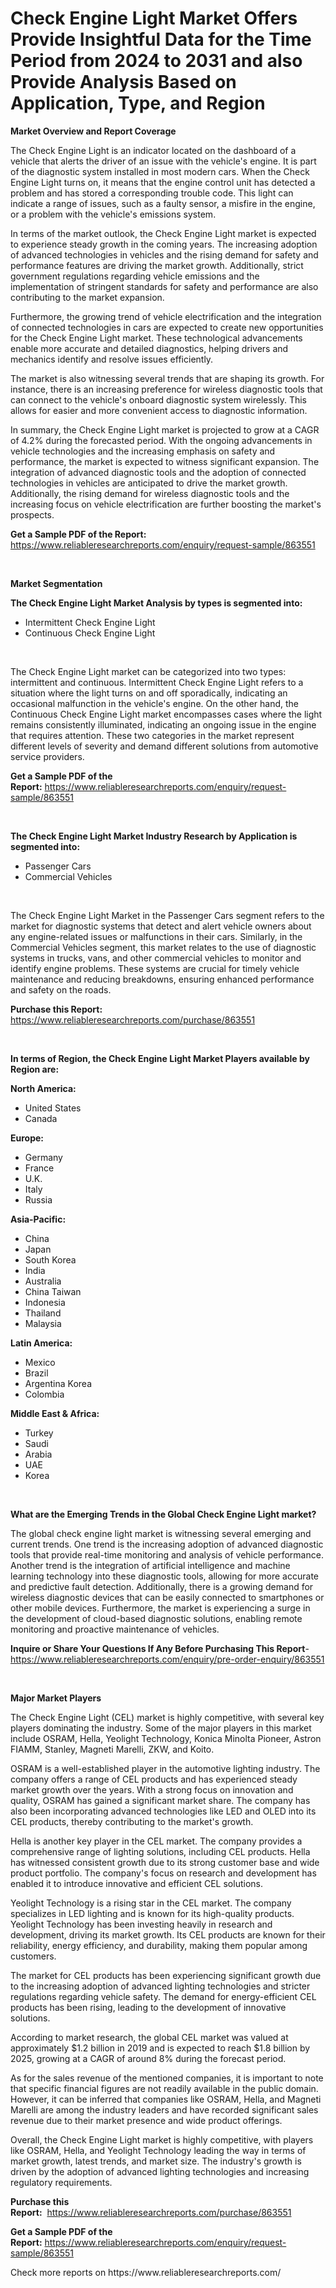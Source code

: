 <p><h1>Check Engine Light Market Offers Provide Insightful Data for the Time Period from 2024 to 2031 and also Provide Analysis Based on Application, Type, and Region</h1></p><p><strong>Market Overview and Report Coverage</strong></p>
<p><p>The Check Engine Light is an indicator located on the dashboard of a vehicle that alerts the driver of an issue with the vehicle's engine. It is part of the diagnostic system installed in most modern cars. When the Check Engine Light turns on, it means that the engine control unit has detected a problem and has stored a corresponding trouble code. This light can indicate a range of issues, such as a faulty sensor, a misfire in the engine, or a problem with the vehicle's emissions system.</p><p>In terms of the market outlook, the Check Engine Light market is expected to experience steady growth in the coming years. The increasing adoption of advanced technologies in vehicles and the rising demand for safety and performance features are driving the market growth. Additionally, strict government regulations regarding vehicle emissions and the implementation of stringent standards for safety and performance are also contributing to the market expansion.</p><p>Furthermore, the growing trend of vehicle electrification and the integration of connected technologies in cars are expected to create new opportunities for the Check Engine Light market. These technological advancements enable more accurate and detailed diagnostics, helping drivers and mechanics identify and resolve issues efficiently.</p><p>The market is also witnessing several trends that are shaping its growth. For instance, there is an increasing preference for wireless diagnostic tools that can connect to the vehicle's onboard diagnostic system wirelessly. This allows for easier and more convenient access to diagnostic information.</p><p>In summary, the Check Engine Light market is projected to grow at a CAGR of 4.2% during the forecasted period. With the ongoing advancements in vehicle technologies and the increasing emphasis on safety and performance, the market is expected to witness significant expansion. The integration of advanced diagnostic tools and the adoption of connected technologies in vehicles are anticipated to drive the market growth. Additionally, the rising demand for wireless diagnostic tools and the increasing focus on vehicle electrification are further boosting the market's prospects.</p></p>
<p><strong>Get a Sample PDF of the Report:</strong> <a href="https://www.reliableresearchreports.com/enquiry/request-sample/863551">https://www.reliableresearchreports.com/enquiry/request-sample/863551</a></p>
<p>&nbsp;</p>
<p><strong>Market Segmentation</strong></p>
<p><strong>The Check Engine Light Market Analysis by types is segmented into:</strong></p>
<p><ul><li>Intermittent Check Engine Light</li><li>Continuous Check Engine Light</li></ul></p>
<p>&nbsp;</p>
<p><p>The Check Engine Light market can be categorized into two types: intermittent and continuous. Intermittent Check Engine Light refers to a situation where the light turns on and off sporadically, indicating an occasional malfunction in the vehicle's engine. On the other hand, the Continuous Check Engine Light market encompasses cases where the light remains consistently illuminated, indicating an ongoing issue in the engine that requires attention. These two categories in the market represent different levels of severity and demand different solutions from automotive service providers.</p></p>
<p><strong>Get a Sample PDF of the Report:</strong>&nbsp;<a href="https://www.reliableresearchreports.com/enquiry/request-sample/863551">https://www.reliableresearchreports.com/enquiry/request-sample/863551</a></p>
<p>&nbsp;</p>
<p><strong>The Check Engine Light Market Industry Research by Application is segmented into:</strong></p>
<p><ul><li>Passenger Cars</li><li>Commercial Vehicles</li></ul></p>
<p>&nbsp;</p>
<p><p>The Check Engine Light Market in the Passenger Cars segment refers to the market for diagnostic systems that detect and alert vehicle owners about any engine-related issues or malfunctions in their cars. Similarly, in the Commercial Vehicles segment, this market relates to the use of diagnostic systems in trucks, vans, and other commercial vehicles to monitor and identify engine problems. These systems are crucial for timely vehicle maintenance and reducing breakdowns, ensuring enhanced performance and safety on the roads.</p></p>
<p><strong>Purchase this Report:</strong>&nbsp; <a href="https://www.reliableresearchreports.com/purchase/863551">https://www.reliableresearchreports.com/purchase/863551</a></p>
<p>&nbsp;</p>
<p><strong>In terms of Region, the Check Engine Light Market Players available by Region are:</strong></p>
<p>
    <p> <strong> North America: </strong>
        <ul>
            <li>United States</li>
            <li>Canada</li>
        </ul>
        </p> 
    <p> <strong> Europe: </strong>
        <ul>
            <li>Germany</li>
            <li>France</li>
            <li>U.K.</li>
            <li>Italy</li>
            <li>Russia</li>
        </ul>
        </p> 
    <p> <strong> Asia-Pacific: </strong>
        <ul>
            <li>China</li>
            <li>Japan</li>
            <li>South Korea</li>
            <li>India</li>
            <li>Australia</li>
            <li>China Taiwan</li>
            <li>Indonesia</li>
            <li>Thailand</li>
            <li>Malaysia</li>
        </ul>
        </p> 
    <p> <strong> Latin America: </strong>
        <ul>
            <li>Mexico</li>
            <li>Brazil</li>
            <li>Argentina Korea</li>
            <li>Colombia</li>
        </ul>
        </p> 
    <p> <strong> Middle East & Africa: </strong>
        <ul>
            <li>Turkey</li>
            <li>Saudi</li>
            <li>Arabia</li>
            <li>UAE</li>
            <li>Korea</li>
        </ul>
    </p>
    </p>
<p>&nbsp;</p>
<p><strong>What are the Emerging Trends in the Global Check Engine Light market?</strong></p>
<p><p>The global check engine light market is witnessing several emerging and current trends. One trend is the increasing adoption of advanced diagnostic tools that provide real-time monitoring and analysis of vehicle performance. Another trend is the integration of artificial intelligence and machine learning technology into these diagnostic tools, allowing for more accurate and predictive fault detection. Additionally, there is a growing demand for wireless diagnostic devices that can be easily connected to smartphones or other mobile devices. Furthermore, the market is experiencing a surge in the development of cloud-based diagnostic solutions, enabling remote monitoring and proactive maintenance of vehicles.</p></p>
<p><strong>Inquire or Share Your Questions If Any Before Purchasing This Report</strong>- <a href="https://www.reliableresearchreports.com/enquiry/pre-order-enquiry/863551">https://www.reliableresearchreports.com/enquiry/pre-order-enquiry/863551</a></p>
<p>&nbsp;</p>
<p><strong>Major Market Players</strong></p>
<p><p>The Check Engine Light (CEL) market is highly competitive, with several key players dominating the industry. Some of the major players in this market include OSRAM, Hella, Yeolight Technology, Konica Minolta Pioneer, Astron FIAMM, Stanley, Magneti Marelli, ZKW, and Koito.</p><p>OSRAM is a well-established player in the automotive lighting industry. The company offers a range of CEL products and has experienced steady market growth over the years. With a strong focus on innovation and quality, OSRAM has gained a significant market share. The company has also been incorporating advanced technologies like LED and OLED into its CEL products, thereby contributing to the market's growth.</p><p>Hella is another key player in the CEL market. The company provides a comprehensive range of lighting solutions, including CEL products. Hella has witnessed consistent growth due to its strong customer base and wide product portfolio. The company's focus on research and development has enabled it to introduce innovative and efficient CEL solutions.</p><p>Yeolight Technology is a rising star in the CEL market. The company specializes in LED lighting and is known for its high-quality products. Yeolight Technology has been investing heavily in research and development, driving its market growth. Its CEL products are known for their reliability, energy efficiency, and durability, making them popular among customers.</p><p>The market for CEL products has been experiencing significant growth due to the increasing adoption of advanced lighting technologies and stricter regulations regarding vehicle safety. The demand for energy-efficient CEL products has been rising, leading to the development of innovative solutions.</p><p>According to market research, the global CEL market was valued at approximately $1.2 billion in 2019 and is expected to reach $1.8 billion by 2025, growing at a CAGR of around 8% during the forecast period.</p><p>As for the sales revenue of the mentioned companies, it is important to note that specific financial figures are not readily available in the public domain. However, it can be inferred that companies like OSRAM, Hella, and Magneti Marelli are among the industry leaders and have recorded significant sales revenue due to their market presence and wide product offerings.</p><p>Overall, the Check Engine Light market is highly competitive, with players like OSRAM, Hella, and Yeolight Technology leading the way in terms of market growth, latest trends, and market size. The industry's growth is driven by the adoption of advanced lighting technologies and increasing regulatory requirements.</p></p>
<p><strong>Purchase this Report:</strong>&nbsp;&nbsp;<a href="https://www.reliableresearchreports.com/purchase/863551">https://www.reliableresearchreports.com/purchase/863551</a></p>
<p></p>
<p><strong>Get a Sample PDF of the Report:</strong>&nbsp;<a href="https://www.reliableresearchreports.com/enquiry/request-sample/863551">https://www.reliableresearchreports.com/enquiry/request-sample/863551</a></p>
<p>Check more reports on https://www.reliableresearchreports.com/</p>